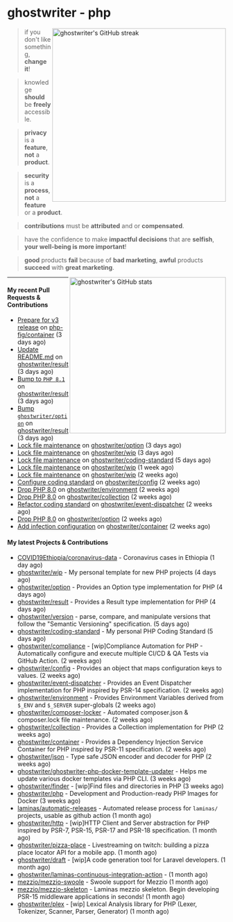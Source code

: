 # ghostwriter - php

<img alt="ghostwriter's GitHub streak" width="400px" align="right" src="https://github-readme-streak-stats.herokuapp.com/?cache_seconds=1800&user=ghostwriter">

> if you don't like something, **change it**!

> knowledge **should** be **freely** accessible.

> **privacy** is a **feature**, **not** a **product**.

> **security** is a **process**, **not** a **feature** or a **product**.

> **contributions** must be **attributed** and or **compensated**.

> have the confidence to make **impactful decisions** that are **selfish**, **your well-being is more important**!

> **good** products **fail** because of **bad marketing**, **awful** products **succeed** with **great marketing**.

<img alt="ghostwriter's GitHub stats" width="360px" align="right" src="https://github-readme-stats.vercel.app/api?cache_seconds=1800&username=ghostwriter&show_icons=true&count_private=true&hide_title=true&hide_rank=true&icon_color=333">

---

#### My recent Pull Requests & Contributions

- [Prepare for v3 release](https://github.com/php-fig/container/pull/48) on [php-fig/container](https://github.com/php-fig/container) (3 days ago)
- [Update README.md](https://github.com/ghostwriter/result/pull/13) on [ghostwriter/result](https://github.com/ghostwriter/result) (3 days ago)
- [Bump to `PHP 8.1`](https://github.com/ghostwriter/result/pull/12) on [ghostwriter/result](https://github.com/ghostwriter/result) (3 days ago)
- [Bump `ghostwriter/option`](https://github.com/ghostwriter/result/pull/11) on [ghostwriter/result](https://github.com/ghostwriter/result) (3 days ago)
- [Lock file maintenance](https://github.com/ghostwriter/option/pull/26) on [ghostwriter/option](https://github.com/ghostwriter/option) (3 days ago)
- [Lock file maintenance](https://github.com/ghostwriter/wip/pull/32) on [ghostwriter/wip](https://github.com/ghostwriter/wip) (3 days ago)
- [Lock file maintenance](https://github.com/ghostwriter/coding-standard/pull/5) on [ghostwriter/coding-standard](https://github.com/ghostwriter/coding-standard) (5 days ago)
- [Lock file maintenance](https://github.com/ghostwriter/wip/pull/31) on [ghostwriter/wip](https://github.com/ghostwriter/wip) (1 week ago)
- [Lock file maintenance](https://github.com/ghostwriter/wip/pull/30) on [ghostwriter/wip](https://github.com/ghostwriter/wip) (2 weeks ago)
- [Configure coding standard](https://github.com/ghostwriter/config/pull/6) on [ghostwriter/config](https://github.com/ghostwriter/config) (2 weeks ago)
- [Drop PHP 8.0](https://github.com/ghostwriter/environment/pull/13) on [ghostwriter/environment](https://github.com/ghostwriter/environment) (2 weeks ago)
- [Drop PHP 8.0](https://github.com/ghostwriter/collection/pull/11) on [ghostwriter/collection](https://github.com/ghostwriter/collection) (2 weeks ago)
- [Refactor coding standard](https://github.com/ghostwriter/event-dispatcher/pull/15) on [ghostwriter/event-dispatcher](https://github.com/ghostwriter/event-dispatcher) (2 weeks ago)
- [Drop PHP 8.0](https://github.com/ghostwriter/option/pull/25) on [ghostwriter/option](https://github.com/ghostwriter/option) (2 weeks ago)
- [Add infection configuration](https://github.com/ghostwriter/container/pull/17) on [ghostwriter/container](https://github.com/ghostwriter/container) (2 weeks ago)

#### My latest Projects & Contributions

- [COVID19Ethiopia/coronavirus-data](https://github.com/COVID19Ethiopia/coronavirus-data) - Coronavirus cases in Ethiopia (1 day ago)
- [ghostwriter/wip](https://github.com/ghostwriter/wip) - My personal template for new PHP projects (4 days ago)
- [ghostwriter/option](https://github.com/ghostwriter/option) - Provides an Option type implementation for PHP (4 days ago)
- [ghostwriter/result](https://github.com/ghostwriter/result) - Provides a Result type implementation for PHP (4 days ago)
- [ghostwriter/version](https://github.com/ghostwriter/version) - parse, compare, and manipulate versions that follow the &#34;Semantic Versioning&#34; specification. (5 days ago)
- [ghostwriter/coding-standard](https://github.com/ghostwriter/coding-standard) - My personal PHP Coding Standard (5 days ago)
- [ghostwriter/compliance](https://github.com/ghostwriter/compliance) - [wip]Compliance Automation for PHP - Automatically configure and execute multiple CI/CD &amp; QA Tests via GitHub Action. (2 weeks ago)
- [ghostwriter/config](https://github.com/ghostwriter/config) - Provides an object that maps configuration keys to values. (2 weeks ago)
- [ghostwriter/event-dispatcher](https://github.com/ghostwriter/event-dispatcher) - Provides an Event Dispatcher implementation for PHP inspired by PSR-14 specification. (2 weeks ago)
- [ghostwriter/environment](https://github.com/ghostwriter/environment) - Provides Environment Variables derived from `$_ENV` and `$_SERVER` super-globals (2 weeks ago)
- [ghostwriter/composer-locker](https://github.com/ghostwriter/composer-locker) - Automated composer.json &amp; composer.lock file maintenance. (2 weeks ago)
- [ghostwriter/collection](https://github.com/ghostwriter/collection) - Provides a Collection implementation for PHP (2 weeks ago)
- [ghostwriter/container](https://github.com/ghostwriter/container) - Provides a Dependency Injection Service Container for PHP inspired by PSR-11 specification. (2 weeks ago)
- [ghostwriter/json](https://github.com/ghostwriter/json) - Type safe JSON encoder and decoder for PHP (2 weeks ago)
- [ghostwriter/ghostwriter-php-docker-template-updater](https://github.com/ghostwriter/ghostwriter-php-docker-template-updater) - Helps me update various docker templates via PHP CLI. (3 weeks ago)
- [ghostwriter/finder](https://github.com/ghostwriter/finder) - [wip]Find files and directories in PHP (3 weeks ago)
- [ghostwriter/php](https://github.com/ghostwriter/php) - Development and Production-ready PHP Images for Docker (3 weeks ago)
- [laminas/automatic-releases](https://github.com/laminas/automatic-releases) - Automated release process for `laminas/` projects, usable as github action (1 month ago)
- [ghostwriter/http](https://github.com/ghostwriter/http) - [wip]HTTP Client and Server abstraction for PHP inspired by PSR-7, PSR-15, PSR-17 and PSR-18 specification. (1 month ago)
- [ghostwriter/pizza-place](https://github.com/ghostwriter/pizza-place) - Livestreaming on twitch: building a pizza place locator API for a mobile app. (1 month ago)
- [ghostwriter/draft](https://github.com/ghostwriter/draft) - [wip]A code generation tool for Laravel developers. (1 month ago)
- [ghostwriter/laminas-continuous-integration-action](https://github.com/ghostwriter/laminas-continuous-integration-action) -  (1 month ago)
- [mezzio/mezzio-swoole](https://github.com/mezzio/mezzio-swoole) - Swoole support for Mezzio (1 month ago)
- [mezzio/mezzio-skeleton](https://github.com/mezzio/mezzio-skeleton) - Laminas mezzio skeleton. Begin developing PSR-15 middleware applications in seconds! (1 month ago)
- [ghostwriter/plex](https://github.com/ghostwriter/plex) - [wip] Lexical Analysis library for PHP (Lexer, Tokenizer, Scanner, Parser, Generator) (1 month ago)
